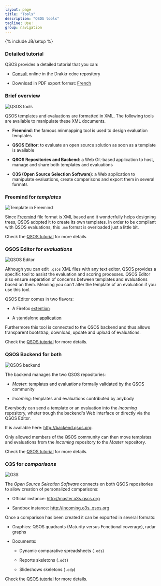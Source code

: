 ```yaml
---
layout: page
title: "Tools"
description: "QSOS tools"
tagline: Use!
group: navigation
---
```

{% include JB/setup %}

### Detailed tutorial

QSOS provides a detailed tutorial that you can:

* [Consult]() online in the Drakkr edoc repository

* Download in PDF export format: [French](http://backend.qsos.org/download/qsos-tutorial-2.0_fr.pdf)

### Brief overview

![QSOS tools](https://raw.github.com/drakkr/QSOS/master/Method/en/Images/tools.png)

QSOS templates and evaluations are formatted in XML. The following tools are available to manipulate these XML documents.

* __Freemind__: the famous minmapping tool is used to design evaluation templates

* __QSOS Editor__: to evaluate an open source solution as soon as a template is available

* __QSOS Repositories and Backend__: a Web Git-based application to host, manage and share both templates and evaluations

* __O3S (Open Source Selection Software)__: a Web application to manipulate evaluations, create comparisons and export them in several formats

### Freemind for _templates_

![Template in Freemind](https://raw.github.com/drakkr/QSOS/master/Docs/fr/Tutorial/Images/template-name_fr.png)

Since [Freemind](http://freemind.sourceforge.net/) file format is XML based and it wonderfully helps designing trees, QSOS adopted it to create its own templates. In order to be compliant with QSOS evaluations, this `.mm` format is overloaded just a little bit.

Check the [QSOS tutorial]() for more details.

### QSOS Editor for _evaluations_

![QSOS Editor](https://raw.github.com/drakkr/QSOS/master/Docs/fr/Tutorial/Images/xuleditor-tab-criteria_fr.png)

Although you can edit `.qsos` XML files with any text editor, QSOS provides a specific tool to assist the evaluation and scoring processes. QSOS Editor also ensure separation of concerns between templates and evaluations based on them. Meaning you can't alter the template of an evaluation if you use this tool.

QSOS Editor comes in two flavors:

* A Firefox [extention](http://backend.qsos.org/download/xuleditor-firefox-2.0.xpi)

* A standalone [application](http://backend.qsos.org/download/xuleditor-application-2.0.zip)

Furthermore this tool is connected to the QSOS backend and thus allows transparent bootstrap, download, update and upload of evaluations. 

Check the [QSOS tutorial]() for more details.

### QSOS Backend for both

![QSOS backend](https://raw.github.com/drakkr/QSOS/master/Docs/fr/Tutorial/Images/o3s-timeline_fr.png)

The backend manages the two QSOS repositories:

* _Master_: templates and evaluations formally validated by the QSOS community

* _Incoming_: templates and evaluations contributed by anybody

Everybody can send a template or an evaluation into the _Incoming_ repository, wheter trough the backend's Web interface or directly  via the QSOS Editor.

It is available here: <http://backend.qsos.org>.

Only allowed members of the QSOS community can then move templates and evaluations from the _Incoming_ repository to the _Master_ repository.

Check the [QSOS tutorial]() for more details.

### O3S for _comparisons_ 

![O3S](https://raw.github.com/drakkr/QSOS/master/Docs/fr/Tutorial/Images/o3s-comparison-table_fr.png)

The _Open Source Selection Software_ connects on both QSOS repositories to allow creation of personalized comparisons:

* Official instance: <http://master.o3s.qsos.org>

* Sandbox instance: <http://incoming.o3s..qsos.org>

Once a comparison has been created it can be exported in several formats:

* Graphics: QSOS quadrants (Maturity versus Fonctional coverage), radar graphs

* Documents: 

    * Dynamic comparative spreadsheets (`.ods`)

    * Reports skeletons (`.odt`)

    * Slideshows skeletons (`.odp`)

Check the [QSOS tutorial]() for more details.